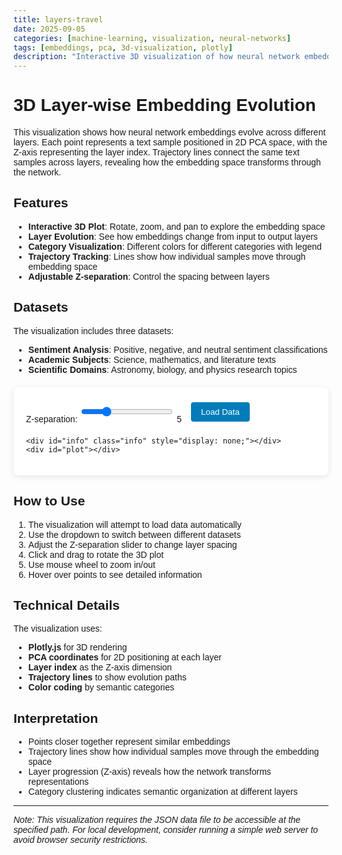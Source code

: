 ```yaml
---
title: layers-travel
date: 2025-09-05
categories: [machine-learning, visualization, neural-networks]
tags: [embeddings, pca, 3d-visualization, plotly]
description: "Interactive 3D visualization of how neural network embeddings evolve across layers"
---
```


# 3D Layer-wise Embedding Evolution

This visualization shows how neural network embeddings evolve across different layers. Each point represents a text sample positioned in 2D PCA space, with the Z-axis representing the layer index. Trajectory lines connect the same text samples across layers, revealing how the embedding space transforms through the network.

## Features

- **Interactive 3D Plot**: Rotate, zoom, and pan to explore the embedding space
- **Layer Evolution**: See how embeddings change from input to output layers
- **Category Visualization**: Different colors for different categories with legend
- **Trajectory Tracking**: Lines show how individual samples move through embedding space
- **Adjustable Z-separation**: Control the spacing between layers

## Datasets

The visualization includes three datasets:
- **Sentiment Analysis**: Positive, negative, and neutral sentiment classifications
- **Academic Subjects**: Science, mathematics, and literature texts
- **Scientific Domains**: Astronomy, biology, and physics research topics

<div id="embedding-visualization">
<style>
body {
    font-family: Arial, sans-serif;
}
.viz-container {
    max-width: 100%;
    background: white;
    padding: 20px;
    border-radius: 8px;
    box-shadow: 0 2px 10px rgba(0,0,0,0.1);
    margin: 20px 0;
}
.controls {
    margin-bottom: 20px;
    display: flex;
    gap: 15px;
    align-items: center;
    flex-wrap: wrap;
}
.controls select, .controls input[type="range"] {
    padding: 8px;
    border: 1px solid #ddd;
    border-radius: 4px;
}
.controls button {
    padding: 8px 16px;
    background: #007cba;
    color: white;
    border: none;
    border-radius: 4px;
    cursor: pointer;
}
.controls button:hover {
    background: #005a87;
}
#plot {
    width: 100%;
    height: 600px;
    border: 1px solid #ddd;
    border-radius: 4px;
}
.info {
    margin-bottom: 10px;
    padding: 10px;
    background: #e8f4f8;
    border-radius: 4px;
    font-size: 14px;
}
#loadStatus {
    margin-left: 10px;
    font-weight: bold;
}
</style>

<div class="viz-container">
    <div class="controls">
        <select id="datasetSelect" style="display: none;">
            <option value="">Select Dataset</option>
        </select>
        <label>
            Z-separation: 
            <input type="range" id="zSeparation" min="1" max="20" value="5" />
            <span id="zValue">5</span>
        </label>
        <button id="loadData">Load Data</button>
        <span id="loadStatus"></span>
    </div>
    
    <div id="info" class="info" style="display: none;"></div>
    <div id="plot"></div>
</div>

<script src="https://cdnjs.cloudflare.com/ajax/libs/plotly.js/2.26.0/plotly.min.js"></script>
<script>
    let currentData = null;
    const JSON_FILE_PATH = 'https://tatva.sumityadav.com.np/posts/2025/09/05/embeddinggemma-300m/all_layerwise_embeddings.json';
    
    // Color palette for categories
    const colors = [
        '#e41a1c', '#377eb8', '#4daf4a', '#984ea3', 
        '#ff7f00', '#ffff33', '#a65628', '#f781bf'
    ];

    document.getElementById('loadData').addEventListener('click', loadDataFromFile);
    document.getElementById('datasetSelect').addEventListener('change', updateVisualization);
    document.getElementById('zSeparation').addEventListener('input', function() {
        document.getElementById('zValue').textContent = this.value;
        updateVisualization();
    });

    // Load data automatically on page load
    window.addEventListener('load', loadDataFromFile);

    function loadDataFromFile() {
        const statusEl = document.getElementById('loadStatus');
        statusEl.textContent = 'Loading...';
        statusEl.style.color = 'orange';
        
        fetch(JSON_FILE_PATH)
            .then(response => {
                if (!response.ok) {
                    throw new Error(`HTTP error! status: ${response.status}`);
                }
                return response.json();
            })
            .then(data => {
                currentData = data;
                populateDatasetSelect();
                updateVisualization();
                statusEl.textContent = 'Data loaded successfully!';
                statusEl.style.color = 'green';
            })
            .catch(error => {
                console.error('Error loading JSON:', error);
                statusEl.textContent = `Error loading data: ${error.message}`;
                statusEl.style.color = 'red';
                
                // Show fallback message
                document.getElementById('plot').innerHTML = `
                    <div style="display: flex; align-items: center; justify-content: center; height: 100%; color: #666; font-size: 18px;">
                        <div style="text-align: center;">
                            <p>Could not load JSON file from: ${JSON_FILE_PATH}</p>
                            <p style="font-size: 14px; color: #999;">
                                Make sure the file exists at the specified path and the browser has permission to access it.
                            </p>
                            <p style="font-size: 12px; color: #ccc;">
                                Note: For security reasons, browsers may block local file access. 
                                Consider running a local web server or hosting the file.
                            </p>
                        </div>
                    </div>
                `;
            });
    }

    function populateDatasetSelect() {
        const select = document.getElementById('datasetSelect');
        select.innerHTML = '<option value="">Select Dataset</option>';
        
        if (currentData) {
            // Check if data has multiple datasets
            const datasetNames = Object.keys(currentData);
            if (datasetNames.length > 1) {
                datasetNames.forEach(name => {
                    const option = document.createElement('option');
                    option.value = name;
                    option.textContent = name.replace(/_/g, ' ').replace(/\b\w/g, l => l.toUpperCase());
                    select.appendChild(option);
                });
                select.style.display = 'block';
                select.value = datasetNames[0]; // Select first dataset
            } else {
                select.style.display = 'none';
            }
        }
    }

    function getCurrentDataset() {
        if (!currentData) return null;
        
        const selectedDataset = document.getElementById('datasetSelect').value;
        
        if (selectedDataset && currentData[selectedDataset]) {
            return currentData[selectedDataset];
        } else if (currentData.layers) {
            // Single dataset format
            return currentData;
        } else {
            // Multiple datasets, return first one
            const firstKey = Object.keys(currentData)[0];
            return currentData[firstKey];
        }
    }

    function updateVisualization() {
        const dataset = getCurrentDataset();
        if (!dataset) return;

        const zSeparation = parseInt(document.getElementById('zSeparation').value);
        
        // Update info
        const info = document.getElementById('info');
        info.style.display = 'block';
        info.innerHTML = `
            <strong>Dataset:</strong> ${dataset.dataset_name || 'Unknown'} | 
            <strong>Description:</strong> ${dataset.description || 'N/A'} | 
            <strong>Total Items:</strong> ${dataset.total_items || 'N/A'} | 
            <strong>Layers:</strong> ${dataset.num_layers || Object.keys(dataset.layers).length}
        `;

        // Prepare data for plotting
        const traces = [];
        const categories = dataset.categories || [];
        const categoryColors = {};
        categories.forEach((cat, i) => {
            categoryColors[cat] = colors[i % colors.length];
        });

        // Create traces for each category
        categories.forEach(category => {
            const x = [], y = [], z = [], text = [], layer_info = [];
            
            Object.entries(dataset.layers).forEach(([layerStr, layerData]) => {
                const layerIdx = parseInt(layerStr);
                const zLevel = layerIdx * zSeparation;
                
                layerData.items.forEach(item => {
                    if (item.category === category) {
                        x.push(item.pca_coordinates.x);
                        y.push(item.pca_coordinates.y);
                        z.push(zLevel);
                        text.push(`${item.text}<br>Category: ${item.category}<br>Layer: ${layerIdx}`);
                        layer_info.push(layerIdx);
                    }
                });
            });

            if (x.length > 0) {
                traces.push({
                    x: x,
                    y: y,
                    z: z,
                    text: text,
                    type: 'scatter3d',
                    mode: 'markers',
                    name: category,
                    marker: {
                        size: 6,
                        color: categoryColors[category],
                        opacity: 0.8,
                        line: {
                            color: 'black',
                            width: 0.5
                        }
                    },
                    hovertemplate: '%{text}<extra></extra>'
                });
            }
        });

        // Add trajectory lines for same text across layers
        const textTrajectories = {};
        Object.entries(dataset.layers).forEach(([layerStr, layerData]) => {
            const layerIdx = parseInt(layerStr);
            const zLevel = layerIdx * zSeparation;
            
            layerData.items.forEach(item => {
                if (!textTrajectories[item.text]) {
                    textTrajectories[item.text] = {
                        x: [], y: [], z: [], 
                        category: item.category
                    };
                }
                textTrajectories[item.text].x.push(item.pca_coordinates.x);
                textTrajectories[item.text].y.push(item.pca_coordinates.y);
                textTrajectories[item.text].z.push(zLevel);
            });
        });

        // Add trajectory lines
        Object.values(textTrajectories).forEach((traj, i) => {
            if (traj.x.length > 1) {
                traces.push({
                    x: traj.x,
                    y: traj.y,
                    z: traj.z,
                    type: 'scatter3d',
                    mode: 'lines',
                    name: '',
                    showlegend: false,
                    line: {
                        color: categoryColors[traj.category],
                        width: 2,
                        opacity: 0.3
                    },
                    hoverinfo: 'skip'
                });
            }
        });

        const layout = {
            title: `3D Layer-wise Embedding Evolution: ${dataset.dataset_name || 'Dataset'}`,
            scene: {
                xaxis: { title: 'PC1' },
                yaxis: { title: 'PC2' },
                zaxis: { title: 'Layer Index' },
                camera: {
                    eye: { x: 1.5, y: 1.5, z: 1.5 }
                }
            },
            margin: { l: 0, r: 0, b: 0, t: 40 },
            legend: {
                x: 0,
                y: 1
            }
        };

        Plotly.newPlot('plot', traces, layout, {
            responsive: true,
            displayModeBar: true
        });
    }

    // Instructions for user
    if (!currentData) {
        document.getElementById('plot').innerHTML = `
            <div style="display: flex; align-items: center; justify-content: center; height: 100%; color: #666; font-size: 18px;">
                <div style="text-align: center;">
                    <p>Loading data from: ${JSON_FILE_PATH}</p>
                    <p style="font-size: 14px; color: #999;">
                        Click "Load Data" if the data doesn't load automatically
                    </p>
                </div>
            </div>
        `;
    }
</script>
</div>

## How to Use

1. The visualization will attempt to load data automatically
2. Use the dropdown to switch between different datasets
3. Adjust the Z-separation slider to change layer spacing
4. Click and drag to rotate the 3D plot
5. Use mouse wheel to zoom in/out
6. Hover over points to see detailed information

## Technical Details

The visualization uses:
- **Plotly.js** for 3D rendering
- **PCA coordinates** for 2D positioning at each layer
- **Layer index** as the Z-axis dimension
- **Trajectory lines** to show evolution paths
- **Color coding** by semantic categories

## Interpretation

- Points closer together represent similar embeddings
- Trajectory lines show how individual samples move through the embedding space
- Layer progression (Z-axis) reveals how the network transforms representations
- Category clustering indicates semantic organization at different layers

---

*Note: This visualization requires the JSON data file to be accessible at the specified path. For local development, consider running a simple web server to avoid browser security restrictions.*
